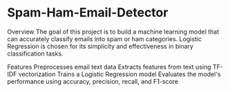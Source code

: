 ﻿# Spam-Ham-Email-Detector
Overview
The goal of this project is to build a machine learning model that can accurately classify emails into spam or ham categories. Logistic Regression is chosen for its simplicity and effectiveness in binary classification tasks.

Features
Preprocesses email text data
Extracts features from text using TF-IDF vectorization
Trains a Logistic Regression model
Evaluates the model's performance using accuracy, precision, recall, and F1-score
